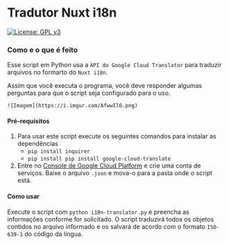 # Tradutor Nuxt i18n
[![License: GPL v3](https://img.shields.io/badge/License-GPLv3-blue.svg)](https://www.gnu.org/licenses/gpl-3.0)


### Como e o que é feito
Esse script em Python usa a `API do Google Cloud Translator` para traduzir arquivos no formarto do `Nuxt i18n`.

Assim que você executa o programa, você deve responder algumas perguntas para que o script seja configurado para o uso.

    ![Imagem](https://i.imgur.com/AfwwIl6.png)

#### Pré-requisitos
1.  Para usar este script execute os seguintes comandos para instalar as dependências
    - `pip install inquirer` 
    - `pip install pip install google-cloud-translate`
2. Entre no [Console de Google Cloud Platform](https://console.cloud.google.com/) e crie uma conta de serviços. Baixe o arquivo `.json` e mova-o para a pasta onde o script está.

#### Como usar
Execute o script com `python i18n-translator.py` e preencha as informações conforme for solicitado. O script traduzirá todos os objetos contidos no arquivo informado e os salvará de acordo com o formato `ISO-639-1` do código da língua.